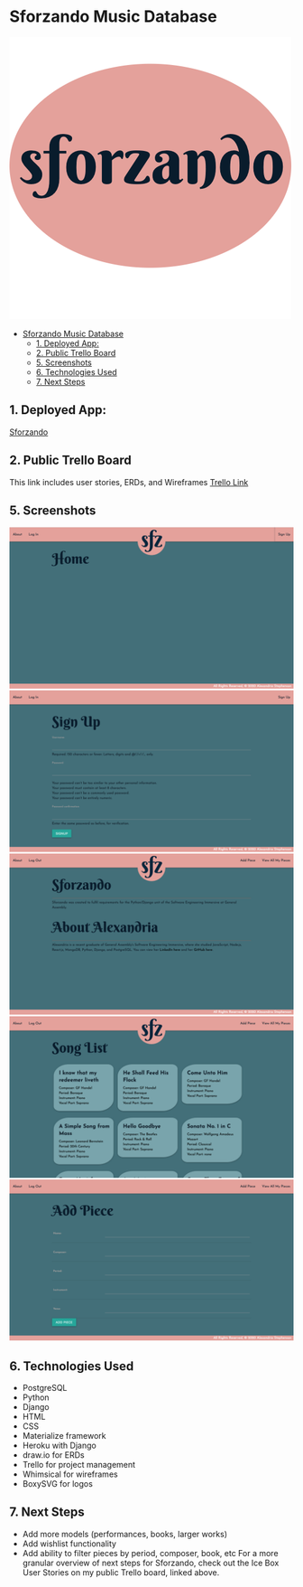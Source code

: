 # Sforzando Music Database
![photo](main_app/static/images/logos/sforzandologo.png)

- [Sforzando Music Database](#sforzando-music-database)
  - [1. Deployed App:](#1-deployed-app)
  - [2. Public Trello Board](#2-public-trello-board)
  - [5. Screenshots](#5-screenshots)
  - [6. Technologies Used](#6-technologies-used)
  - [7. Next Steps](#7-next-steps)

## 1. Deployed App:
[Sforzando](https://sforzandodb.herokuapp.com/)

## 2. Public Trello Board
This link includes user stories, ERDs, and Wireframes
[Trello Link](https://trello.com/b/xVXCo6pE/unit-4-project-sforzando)

## 5. Screenshots
![Landing Page](main_app/static/images/screenshots/landingPage.png)<br>
![Sign Up Page](main_app/static/images/screenshots/signUp.png)<br>
![Search Page](main_app/static/images/screenshots/about.png)<br>
![Profile Page](main_app/static/images/screenshots/songList.png)<br>
![Profile Page](main_app/static/images/screenshots/addPiece.png)<br>


## 6. Technologies Used
* PostgreSQL
* Python
* Django
* HTML
* CSS
* Materialize framework 
* Heroku with Django
* draw.io for ERDs
* Trello for project management
* Whimsical for wireframes
* BoxySVG for logos

## 7. Next Steps
* Add more models (performances, books, larger works)
* Add wishlist functionality
* Add ability to filter pieces by period, composer, book, etc
For a more granular overview of next steps for Sforzando, check out the Ice Box User Stories on my public Trello board, linked above. 
